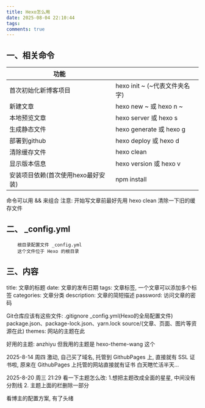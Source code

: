 ```yaml
---
title: Hexo怎么用
date: 2025-08-04 22:10:44
tags:
comments: true 
---
```


<!-- more -->
## 一、相关命令

  | 功能                                      |                                 |
  | ------------------------------------------| ------------------------------ |
  | 首次初始化新博客项目                        |   hexo init ~       (~代表文件夹名字) |
  | 新建文章                                   |   hexo new ~   或  hexo n ~  |
  | 本地预览文章                               |   hexo server    或 hexo s       |
  | 生成静态文件                               |   hexo generate 或 hexo g        |
  | 部署到github                              |   hexo deploy    或 hexo d       |
  | 清除缓存文件                              |   hexo clean                     |
  | 显示版本信息                              |   hexo version  或 hexo v        |
  | 安装项目依赖(首次使用hexo最好安装)         |   npm install                    |
  
  命令可以用 && 来组合
  注意: 开始写文章前最好先用 hexo clean 清除一下旧的缓存文件


## 二、 _config.yml
        根目录配置文件 _config.yml
        这个文件位于 Hexo 的根目录


## 三、内容
   title: 文章的标题
   date: 文章的发布日期
   tags: 文章标签, 一个文章可以添加多个标签
   categories: 文章分类
   description: 文章的简短描述
   password: 访问文章的密码

 
   Git仓库应该有这些文件:   .gitignore
                          _config.yml(Hexo的全局配置文件)
                          package.json、package-lock.json、yarn.lock 
                          source/(文章、页面、图片等资源在此)
                          themes: 网站的主题在此

好用的主题: anzhiyu
但我用的主题是 hexo-theme-wang 这个


2025-8-14 周四
激动, 自己买了域名, 托管到 GithubPages 上,  直接就有 SSL 证书啦,  原来在 GithubPages 上托管的网站直接就有证书
白天瞎忙活半天...


2025-8-20 周三 21:29
看一下主题怎么改:  1.想把主题改成全面的星星, 中间没有分割线
                 2. 主题上面的栏删除一部分
   
看博主的配置方案, 有了头绪

